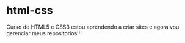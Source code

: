 # html-css
 Curso de HTML5 e CSS3
estou aprendendo a criar sites e agora vou gerenciar meus repositorios!!!
<a href="../html-css/Capitulos1-2/MODULO 1-2/PROJETOS/PRINCIPAL PROJECT/PROJETO-1 cap17/android.html"></a>
